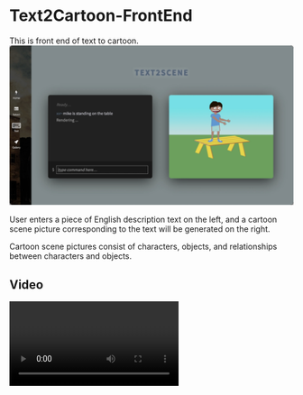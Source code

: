 # Text2Cartoon-FrontEnd

This is front end of text to cartoon.
![](./imgs/demo.jpg)

User enters a piece of English description text on the left, and a cartoon scene picture corresponding to the text will be generated on the right.

Cartoon scene pictures consist of characters, objects, and relationships between characters and objects.

## Video
![./imgs/demo.mp4](./imgs/demo.mp4)